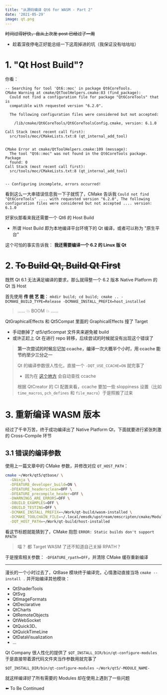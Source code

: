 ```yaml
---
title: "从源码编译 Qt6 for WASM - Part 2"
date: '2021-05-29'
image: qt.png
---
```


~~时间过得好快，自从上次发 post 已经过了一周~~

- 趁着深夜停电正好能总结一下这周掉进的坑（我保证没有咕咕咕）

# 1. "Qt Host Build"?

你看：

```
-- Searching for tool 'Qt6::moc' in package Qt6CoreTools.
CMake Warning at cmake/QtToolHelpers.cmake:83 (find_package):
  Could not find a configuration file for package "Qt6CoreTools" that is
  compatible with requested version "6.2.0".

  The following configuration files were considered but not accepted:

    /lib/cmake/Qt6CoreTools/Qt6CoreToolsConfig.cmake, version: 6.1.0

Call Stack (most recent call first):
  src/tools/moc/CMakeLists.txt:8 (qt_internal_add_tool)


CMake Error at cmake/QtToolHelpers.cmake:109 (message):
  The tool "Qt6::moc" was not found in the Qt6CoreTools package.  Package
  found: 0
Call Stack (most recent call first):
  src/tools/moc/CMakeLists.txt:8 (qt_internal_add_tool)


-- Configuring incomplete, errors occurred!
```

看到这么一大串错误信息我一下子就慌了，CMake 告诉我 `Could not find "Qt6CoreTools" .... with requested version "6.2.0", The following configuration files were considered but not accepted .... version: 6.1.0`

好家伙那看来我还需要一个 Qt6 的 Host Build

- 所谓 Host Build 即为本地编译平台环境下的 Qt 编译，或者可以称为 "原生平台"

这个可怕的事实告诉我： **我还需要编译一个 6.2 的 Linux 版 Qt**

# 2. ~~To Build Qt, Build Qt First~~

既然 Qt 6.1 无法满足编译的要求，那么就得整一个 6.2 版本 Native Platform 的 Qt 当 Host

首先使用 **传 统 艺 能**： `mkdir build; cd build; cmake .. -DCMAKE_BUILD_TYPE=Release -DCMAKE_INSTALL_PREFIX=host_installed`

> ......
> 💥 BOOM 💥
> ......

QtGraphicalEffects 和 Qt5Compat 里面的 GraphicalEffects 撞了 Target
- 手动删掉了 qt5/qt5compat 文件夹来避免被 build
- 或许正赶上 Qt 在进行 repo 转移，后续尝试的时候就没有出现这个错误了

> **第一次尝试的时候忘记加 ccache，编译一次大概半个小时，用 ccache 能节约至少三分之一**
> 
> Qt 的编译参数很人性化，直接一个 `-DQT_USE_CCACHE=ON` 就完事了
> - 因为在 [这个地方](https://github.com/qt/qtbase/blob/9db7cc79a26ced4997277b5c206ca15949133240/cmake/QtSetup.cmake#L217) 会自动查找 ccache
> 
> 根据 QtCreator 的 CI 配置来看，ccache 要加一些 sloppiness 设置（比如 `time_macros`, `pch_defines` 和 `file_macro`）于是照搬了过来


# 3. 重新编译 WASM 版本

经过了千辛万苦，终于成功编译出了 Native Platform Qt，下面就要进行紧张刺激的 Cross-Compile 环节

## 3.1 错误的编译参数

使用上一篇文章中的 CMake 参数，并修改对应 `QT_HOST_PATH`：

```bash
cmake ~/Work/qt5/qtbase/ \
  -GNinja \
  -DFEATURE_developer_build=ON \
  -DFEATURE_headersclean=OFF \
  -DFEATURE_precompile_header=OFF \
  -DWARNINGS_ARE_ERRORS=OFF \
  -DBUILD_EXAMPLES=OFF \
  -DBUILD_TESTING=OFF \
  -DCMAKE_INSTALL_PREFIX=~/Work/qt-build/wasm-installed \
  -DCMAKE_TOOLCHAIN_FILE=~/.local/emsdk/upstream/emscripten/cmake/Modules/Platform/Emscripten.cmake \
  -DQT_HOST_PATH=~/Work/qt-build/host-installed
```

看这节标题就能猜到了，CMake 抱怨 `ERROR: Static builds don't support RPATH`

> 喵？ 都 Target WASM 了还不知道自己关掉 RPATH？

于是搜索相关参数： `-DFEATURE_rpath=OFF`，并清除 CMake 缓存重新编译

----------

漫长的一个小时过去了，QtBase 模块终于编译完，心情激动直接当场 `cmake --install .` 并开始编译其他模块：
- QtShaderTools
- QtSvg
- QtImageFormats
- QtDeclarative
- QtCharts
- QtRemoteObjects
- QtWebSocket
- QtQuick3D、
- QtQuickTimeLine
- QtDataVisualization
- ...

Qt Company 很人性化的提供了 `$QT_INSTALL_DIR/bin/qt-configure-modules` 于是直接带着源代码文件夹当作参数用就完事了

```
$QT_INSTALL_DIR/bin/qt-configure-modules ~/Work/qt5/-MODULE_NAME-
```

就这样编译好了所有需要的 Modules 却在使用上遇到了一些问题

⬅️ To Be Continued
